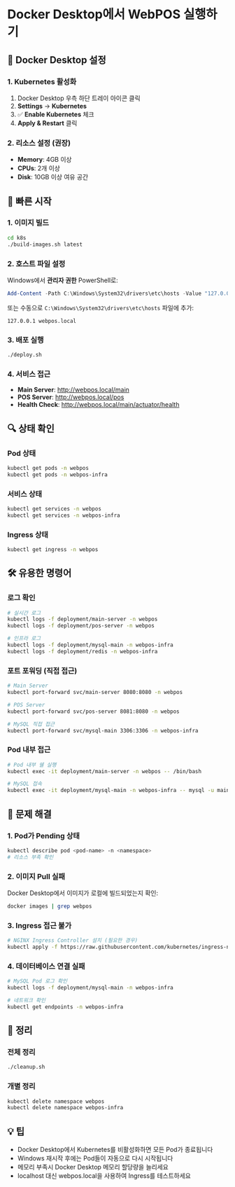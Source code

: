 # Docker Desktop에서 WebPOS 실행하기

## 🐳 Docker Desktop 설정

### 1. Kubernetes 활성화
1. Docker Desktop 우측 하단 트레이 아이콘 클릭
2. **Settings** → **Kubernetes**
3. ✅ **Enable Kubernetes** 체크
4. **Apply & Restart** 클릭

### 2. 리소스 설정 (권장)
- **Memory**: 4GB 이상
- **CPUs**: 2개 이상
- **Disk**: 10GB 이상 여유 공간

## 🚀 빠른 시작

### 1. 이미지 빌드
```bash
cd k8s
./build-images.sh latest
```

### 2. 호스트 파일 설정
Windows에서 **관리자 권한** PowerShell로:
```powershell
Add-Content -Path C:\Windows\System32\drivers\etc\hosts -Value "127.0.0.1 webpos.local"
```

또는 수동으로 `C:\Windows\System32\drivers\etc\hosts` 파일에 추가:
```
127.0.0.1 webpos.local
```

### 3. 배포 실행
```bash
./deploy.sh
```

### 4. 서비스 접근
- **Main Server**: http://webpos.local/main
- **POS Server**: http://webpos.local/pos
- **Health Check**: http://webpos.local/main/actuator/health

## 🔍 상태 확인

### Pod 상태
```bash
kubectl get pods -n webpos
kubectl get pods -n webpos-infra
```

### 서비스 상태
```bash
kubectl get services -n webpos
kubectl get services -n webpos-infra
```

### Ingress 상태
```bash
kubectl get ingress -n webpos
```

## 🛠️ 유용한 명령어

### 로그 확인
```bash
# 실시간 로그
kubectl logs -f deployment/main-server -n webpos
kubectl logs -f deployment/pos-server -n webpos

# 인프라 로그
kubectl logs -f deployment/mysql-main -n webpos-infra
kubectl logs -f deployment/redis -n webpos-infra
```

### 포트 포워딩 (직접 접근)
```bash
# Main Server
kubectl port-forward svc/main-server 8080:8080 -n webpos

# POS Server
kubectl port-forward svc/pos-server 8081:8080 -n webpos

# MySQL 직접 접근
kubectl port-forward svc/mysql-main 3306:3306 -n webpos-infra
```

### Pod 내부 접근
```bash
# Pod 내부 쉘 실행
kubectl exec -it deployment/main-server -n webpos -- /bin/bash

# MySQL 접속
kubectl exec -it deployment/mysql-main -n webpos-infra -- mysql -u mainuser -p
```

## 🔧 문제 해결

### 1. Pod가 Pending 상태
```bash
kubectl describe pod <pod-name> -n <namespace>
# 리소스 부족 확인
```

### 2. 이미지 Pull 실패
Docker Desktop에서 이미지가 로컬에 빌드되었는지 확인:
```bash
docker images | grep webpos
```

### 3. Ingress 접근 불가
```bash
# NGINX Ingress Controller 설치 (필요한 경우)
kubectl apply -f https://raw.githubusercontent.com/kubernetes/ingress-nginx/controller-v1.8.2/deploy/static/provider/cloud/deploy.yaml
```

### 4. 데이터베이스 연결 실패
```bash
# MySQL Pod 로그 확인
kubectl logs -f deployment/mysql-main -n webpos-infra

# 네트워크 확인
kubectl get endpoints -n webpos-infra
```

## 🧹 정리

### 전체 정리
```bash
./cleanup.sh
```

### 개별 정리
```bash
kubectl delete namespace webpos
kubectl delete namespace webpos-infra
```

## 💡 팁

- Docker Desktop에서 Kubernetes를 비활성화하면 모든 Pod가 종료됩니다
- Windows 재시작 후에는 Pod들이 자동으로 다시 시작됩니다
- 메모리 부족시 Docker Desktop 메모리 할당량을 늘리세요
- localhost 대신 webpos.local을 사용하여 Ingress를 테스트하세요